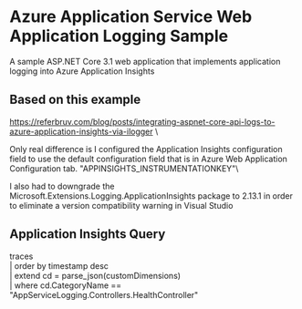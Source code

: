 # Azure Application Service Web Application Logging Sample
A sample ASP.NET Core 3.1 web application that implements application logging into Azure Application Insights

## Based on this example
https://referbruv.com/blog/posts/integrating-aspnet-core-api-logs-to-azure-application-insights-via-ilogger \

Only real difference is I configured the Application Insights configuration field 
to use the default configuration field that is in Azure Web Application Configuration tab.
"APPINSIGHTS_INSTRUMENTATIONKEY"\

I also had to downgrade the Microsoft.Extensions.Logging.ApplicationInsights package to 2.13.1 in order to 
eliminate a version compatibility warning in Visual Studio

## Application Insights Query
traces\
| order by timestamp desc\
| extend cd = parse_json(customDimensions)\
| where cd.CategoryName == "AppServiceLogging.Controllers.HealthController"
